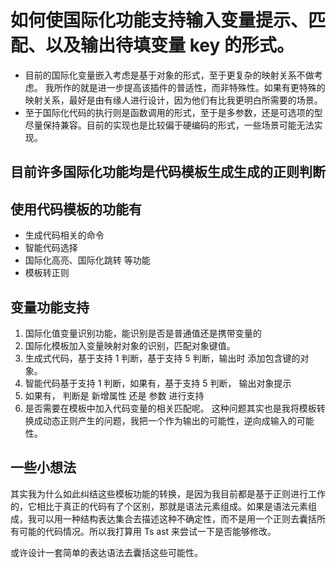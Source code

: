 # 如何使国际化功能支持输入变量提示、匹配、以及输出待填变量 key 的形式。

- 目前的国际化变量嵌入考虑是基于对象的形式，至于更复杂的映射关系不做考虑。
我所作的就是进一步提高该插件的普适性，而非特殊性。如果有更特殊的映射关系，最好是由有缘人进行设计，因为他们有比我更明白所需要的场景。
- 至于国际化代码的执行则是函数调用的形式，至于是多参数，还是可选项的型尽量保持兼容。目前的实现也是比较偏于硬编码的形式，一些场景可能无法实现。

## 目前许多国际化功能均是代码模板生成生成的正则判断

## 使用代码模板的功能有
- 生成代码相关的命令
- 智能代码选择
- 国际化高亮、国际化跳转 等功能
- 模板转正则

## 变量功能支持
1. 国际化值变量识别功能，能识别是否是普通值还是携带变量的
2. 国际化模板加入变量映射对象的识别，匹配对象键值。
3. 生成式代码，基于支持 1 判断，基于支持 5 判断，输出时 添加包含键的对象。
4. 智能代码基于支持 1 判断，如果有，基于支持 5 判断， 输出对象提示
5. 如果有， 判断是 新增属性 还是 参数 进行支持
6. 是否需要在模板中加入代码变量的相关匹配呢。
    这种问题其实也是我将模板转换成动态正则产生的问题，我把一个作为输出的可能性，逆向成输入的可能性。

## 一些小想法
其实我为什么如此纠结这些模板功能的转换，是因为我目前都是基于正则进行工作的，它相比于真正的代码有了个区别，那就是语法元素组成。如果是语法元素组成，我可以用一种结构表达集合去描述这种不确定性，而不是用一个正则去囊括所有可能的代码情况。所以我打算用 Ts ast 来尝试一下是否能够修改。

或许设计一套简单的表达语法去囊括这些可能性。


